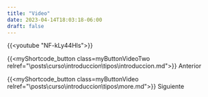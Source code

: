 ```yaml
---
title: "Video"
date: 2023-04-14T18:03:18-06:00
draft: false
---
```


{{<youtube "NF-kLy44Hls">}}

{{<myShortcode_button class=myButtonVideoTwo relref="\posts\curso\introduccion\tipos\introduccion.md">}} Anterior

{{<myShortcode_button class=myButtonVideo relref="\posts\curso\introduccion\tipos\more.md">}} Siguiente